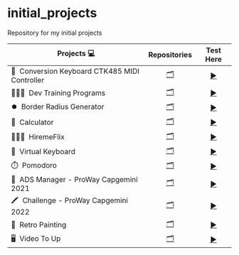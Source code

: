 # initial_projects
Repository for my initial projects

| Projects 💻 | Repositories | Test Here |
|------|---------|---------|
|🎹&nbsp; Conversion Keyboard CTK485 MIDI Controller|[<div align="center">🗂</div>](https://github.com/seiler-emerson/initial_projects/tree/main/CTK485_Arduino_Mega)|[<div align="center">▶️</div>](https://seiler-emerson.github.io/initial_projects/CTK485_Arduino_Mega)|
|👩🏻‍💻&nbsp; Dev Training Programs|[<div align="center">🗂</div>](https://github.com/seiler-emerson/initial_projects/tree/main/Programas_Capacitacao_Dev)|[<div align="center">▶️</div>](https://github.com/seiler-emerson/initial_projects/tree/main/Programas_Capacitacao_Dev)|
|⏺️&nbsp; Border Radius Generator|[<div align="center">🗂</div>](https://github.com/seiler-emerson/initial_projects/tree/main/border_radius_generator)|[<div align="center">▶️</div>](https://seiler-emerson.github.io/initial_projects/border_radius_generator/)|
|🧮&nbsp; Calculator|[<div align="center">🗂</div>](https://github.com/seiler-emerson/initial_projects/tree/main/calculadora)|[<div align="center">▶️</div>](https://seiler-emerson.github.io/initial_projects/calculadora/)|
|👨🏻‍💼&nbsp; HiremeFlix|[<div align="center">🗂</div>](https://github.com/seiler-emerson/initial_projects/tree/main/hiremeflix)|[<div align="center">▶️</div>](https://seiler-emerson.github.io/initial_projects/hiremeflix/)|
|🎹&nbsp; Virtual Keyboard|[<div align="center">🗂</div>](https://github.com/seiler-emerson/initial_projects/tree/main/keyboard_piano)|[<div align="center">▶️</div>](https://seiler-emerson.github.io/initial_projects/keyboard_piano/)|
|⏱️&nbsp; Pomodoro|[<div align="center">🗂</div>](https://github.com/seiler-emerson/initial_projects/tree/main/pomodoro)|[<div align="center">▶️</div>](https://seiler-emerson.github.io/initial_projects/pomodoro/)|
|🎥&nbsp; ADS Manager - ProWay Capgemini 2021|[<div align="center">🗂</div>](https://github.com/seiler-emerson/initial_projects/tree/main/proway_capgemini_2021)|[<div align="center">▶️</div>](https://seiler-emerson.github.io/initial_projects/proway_capgemini_2021/)|
|🖍️&nbsp; Challenge - ProWay Capgemini 2022|[<div align="center">🗂</div>](https://github.com/seiler-emerson/initial_projects/tree/main/proway_capgemini_2022)|[<div align="center">▶️</div>](https://github.com/seiler-emerson/initial_projects/tree/main/proway_capgemini_2022)|
|🎨&nbsp; Retro Painting|[<div align="center">🗂</div>](https://github.com/seiler-emerson/initial_projects/tree/main/retro_painting)|[<div align="center">▶️</div>](https://seiler-emerson.github.io/initial_projects/retro_painting/)|
|🖥️&nbsp; Video To Up|[<div align="center">🗂</div>](https://github.com/seiler-emerson/initial_projects/tree/main/videotoup)|[<div align="center">▶️</div>](https://github.com/seiler-emerson/initial_projects/tree/main/videotoup)|